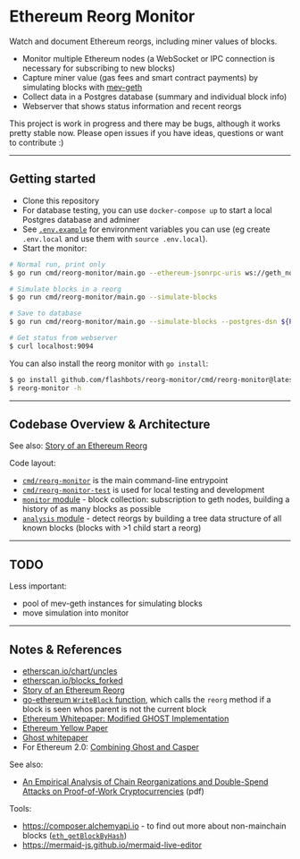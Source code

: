 # Ethereum Reorg Monitor

Watch and document Ethereum reorgs, including miner values of blocks.

* Monitor multiple Ethereum nodes (a WebSocket or IPC connection is necessary for subscribing to new blocks)
* Capture miner value (gas fees and smart contract payments) by simulating blocks with [mev-geth](https://github.com/flashbots/mev-geth/)
* Collect data in a Postgres database (summary and individual block info)
* Webserver that shows status information and recent reorgs

This project is work in progress and there may be bugs, although it works pretty stable now.
Please open issues if you have ideas, questions or want to contribute :)

---

## Getting started

* Clone this repository
* For database testing, you can use `docker-compose up` to start a local Postgres database and adminer
* See [`.env.example`](https://github.com/flashbots/reorg-monitor/blob/master/.env.example) for environment variables you can use (eg create `.env.local` and use them with `source .env.local`).
* Start the monitor:


```bash
# Normal run, print only
$ go run cmd/reorg-monitor/main.go --ethereum-jsonrpc-uris ws://geth_node:8546

# Simulate blocks in a reorg
$ go run cmd/reorg-monitor/main.go --simulate-blocks

# Save to database
$ go run cmd/reorg-monitor/main.go --simulate-blocks --postgres-dsn ${POSTGRES_DSN_HERE}

# Get status from webserver
$ curl localhost:9094
```

You can also install the reorg monitor with `go install`:

```bash
$ go install github.com/flashbots/reorg-monitor/cmd/reorg-monitor@latest
$ reorg-monitor -h
```

---

## Codebase Overview & Architecture

See also: [Story of an Ethereum Reorg](https://docs.google.com/presentation/d/1ZHJp2HFOFeZxQAyPETRvcXW0oSOkZHAUhm7G-MoYyoQ/edit?usp=sharing)

Code layout:

* [`cmd/reorg-monitor`](https://github.com/flashbots/reorg-monitor/blob/master/cmd/reorg-monitor/main.go) is the main command-line entrypoint
* [`cmd/reorg-monitor-test`](https://github.com/flashbots/reorg-monitor/blob/master/cmd/reorg-monitor-test/main.go) is used for local testing and development
* [`monitor` module](https://github.com/flashbots/reorg-monitor/tree/master/monitor) - block collection: subscription to geth nodes, building a history of as many blocks as possible
* [`analysis` module](https://github.com/flashbots/reorg-monitor/tree/master/analysis) - detect reorgs by building a tree data structure of all known blocks (blocks with >1 child start a reorg)

---

## TODO

Less important:

* pool of mev-geth instances for simulating blocks
* move simulation into monitor

---

## Notes & References

* [etherscan.io/chart/uncles](https://etherscan.io/chart/uncles)
* [etherscan.io/blocks_forked](https://etherscan.io/blocks_forked)
* [Story of an Ethereum Reorg](https://docs.google.com/presentation/d/1ZHJp2HFOFeZxQAyPETRvcXW0oSOkZHAUhm7G-MoYyoQ/edit?usp=sharing)
* [go-ethereum `WriteBlock` function](https://github.com/ethereum/go-ethereum/blob/525116dbff916825463931361f75e75e955c12e2/core/blockchain.go#L860), which calls the `reorg` method if a block is seen whos parent is not the current block
* [Ethereum Whitepaper: Modified GHOST Implementation](https://ethereum.org/en/whitepaper/#modified-ghost-implementation)
* [Ethereum Yellow Paper](https://ethereum.github.io/yellowpaper/paper.pdf)
* [Ghost whitepaper](https://eprint.iacr.org/2013/881.pdf)
* For Ethereum 2.0: [Combining Ghost and Casper](https://arxiv.org/abs/2003.03052)

See also:

* [An Empirical Analysis of Chain Reorganizations and Double-Spend Attacks on Proof-of-Work Cryptocurrencies](https://static1.squarespace.com/static/59aae5e9a803bb10bedeb03e/t/5f08d13a1cd5592cb330a0d0/1594413374526/LovejoyJamesP-meng-eecs-2020.pdf) (pdf)

Tools:

* https://composer.alchemyapi.io - to find out more about non-mainchain blocks ([`eth_getBlockByHash`](https://composer.alchemyapi.io/?composer_state=%7B%22chain%22%3A0%2C%22network%22%3A0%2C%22methodName%22%3A%22eth_getBlockByHash%22%2C%22paramValues%22%3A%5B%22YOUR_BLOCK_HASH_HERE%22%2Ctrue%5D%7D))
* https://mermaid-js.github.io/mermaid-live-editor

